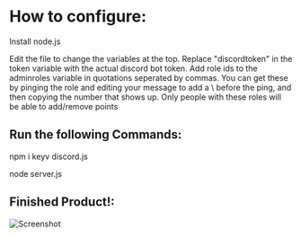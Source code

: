 # How to configure:

Install node.js 

Edit the file to change the variables at the top. Replace "discordtoken" in the token variable with the actual discord bot token.
Add role ids to the adminroles variable in quotations seperated by commas. You can get these by pinging the role and editing your message to add a \ before the ping, and then copying the number that shows up. Only people with these roles will be able to add/remove points

## Run the following Commands:

npm i keyv discord.js

node server.js


## Finished Product!:
![Screenshot](https://media.discordapp.net/attachments/728300471927963740/745344886085255198/unknown.png?width=261&height=573)
